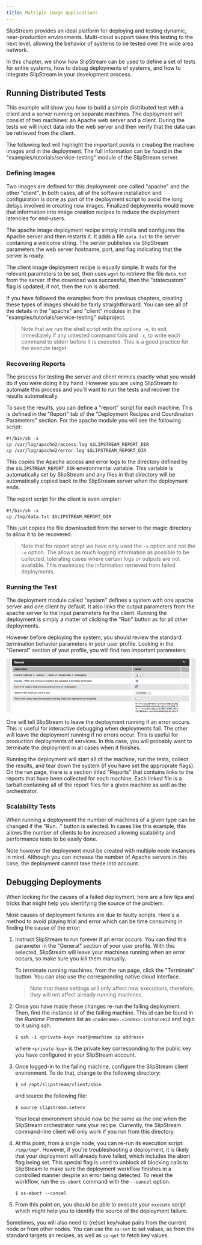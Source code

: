 ```yaml
---
title: Multiple Image Applications
---
```


SlipStream provides an ideal platform for deploying and testing
dynamic, near-production environments.  Multi-cloud support takes this
testing to the next level, allowing the behavior of systems to be
tested over the wide area network.

In this chapter, we show how SlipStream can be used to define a set
of tests for entire systems, how to debug deployments of systems, and
how to integrate SlipStream in your development process.

## Running Distributed Tests

This example will show you how to build a simple distributed test with
a client and a server running on separate machines.  The deployment
will consist of two machines: an Apache web server and a client.
During the tests we will inject data into the web server and then
verify that the data can be retrieved from the client.

The following text will highlight the important points in creating the
machine images and in the deployment.  The full information can be
found in the "examples/tutorials/service-testing" module of the
SlipStream server.

### Defining Images

Two images are defined for this deployment: one called "apache" and the
other "client".  In both cases, all of the software installation and
configuration is done as part of the deployment script to avoid the
long delays involved in creating new images.  Finalized deployments
would move that information into image creation recipes to reduce the
deployment latencies for end-users. 

The apache image deployment recipe simply installs and configures the
Apache server and then restarts it.  It adds a file `data.txt` to the
server containing a welcome string.  The server publishes via
SlipStream parameters the web server hostname, port, and flag
indicating that the server is ready.

The client image deployment recipe is equally simple.  It waits for
the relevant parameters to be set, then uses `wget` to retrieve the
file `data.txt` from the server.  If the download was successful, then
the "statecustom" flag is updated; if not, then the run is aborted.

If you have followed the examples from the previous chapters, creating
these types of images should be fairly straightforward.  You can see
all of the details in the "apache" and "client" modules in the
"examples/tutorials/service-testing" subproject.

> Note that we run the shell script with the options `-e`, to exit
> immediately if any untested command fails and `-x`, to write each
> command to stderr before it is executed. This is a good practice for
> the execute target.

### Recovering Reports

The process for testing the server and client mimics exactly what you
would do if you were doing it by hand.  However you are using
SlipStream to automate this process and you'll want to run the tests
and recover the results automatically.

To save the results, you can define a "report" script for each
machine.  This is defined in the "Report" tab of the "Deployment
Recipes and Coordination Parameters" section.  For the apache module
you will see the following script:

    #!/bin/sh -x
    cp /var/log/apache2/access.log $SLIPSTREAM_REPORT_DIR
    cp /var/log/apache2/error.log $SLIPSTREAM_REPORT_DIR

This copies the Apache access and error logs to the directory defined
by the `$SLIPSTREAM_REPORT_DIR` environmental variable.  This variable
is automatically set by SlipStream and any files in that directory
will be automatically copied back to the SlipStream server when the
deployment ends.

The report script for the client is even simpler:

    #!/bin/sh -x
    cp /tmp/data.txt $SLIPSTREAM_REPORT_DIR

This just copies the file downloaded from the server to the magic
directory to allow it to be recovered.

> Note that for report script we have only used the `-x` option and
> not the `-e` option.  The allows as much logging information as
> possible to be collected, tolerating cases where certain logs or
> outputs are not available.  This maximizes the information retrieved
> from failed deployments.

### Running the Test

The deployment module called "system" defines a system with one apache
server and one client by default.  It also links the output parameters
from the apache server to the input parameters for the client.
Running the deployment is simply a matter of clicking the "Run" button
as for all other deployments.

However before deploying the system, you should review the standard
termination behavior parameters in your user profile.  Looking in the
"General" section of your profile, you will find two important
parameters: 

![Termination Behavior Parameters](images/screenshot-termination-params.png)

One will tell SlipStream to leave the deployment running if an error
occurs.  This is useful for interactive debugging when deployments
fail.  The other will leave the deployment running if no errors
occur.  This is useful for production deployments of services.  In
this case, you will probably want to terminate the deployment in all
cases when it finishes.

Running the deployment will start all of the machine, run the tests,
collect the results, and tear down the system (if you have set the
approprate flags).  On the run page, there is a section titled
"Reports" that contains links to the reports that have been collected
for each machine.  Each linked file is a tarball containing all of the
report files for a given machine as well as the orchestrator.

### Scalability Tests

When running a deployment the number of machines of a given type can
be changed if the "Run..." button is selected.  In cases like this
example, this allows the number of clients to be increased allowing
scalability and performance tests to be easily done.

Note however the deployment must be created with multiple node
instances in mind.  Although you can increase the number of Apache
servers in this case, the deployment cannot take these into account.

## Debugging Deployments

When looking for the causes of a failed deployment, here are a few tips
and tricks that might help you identifying the source of the problem.

Most causes of deployment failures are due to faulty scripts. Here's a
method to avoid playing trial and error which can be time consuming in
finding the cause of the error:

1.  Instruct SlipStream to run forever if an error occurs. You can
    find this parameter in the "General" section of your user profile.
    With this selected, SlipStream will leave your machines running
    when an error occurs, so make sure you kill them manually.

    To terminate running machines, from the run page, click the
    "Terminate" button. You can also use the corresponding native
    cloud interface.

    > Note that these settings will only affect new executions,
    > therefore, they will not affect already running machines.

2.  Once you have made these changes re-run the failing deployment.
    Then, find the instance id of the failing machine. This id can be
    found in the *Runtime Parameters* list as
    `<nodename>.<index>:instanceid` and login to it using ssh:

        $ ssh -i <private-key> root@<machine ip address>

    where `<private-key>` is the private key corresponding to the public
    key you have configured in your SlipStream account.

3.  Once logged-in to the failing machine, configure the SlipStream
    client environment. To do that, change to the following directory:

        $ cd /opt/slipstream/client/sbin

    and source the following file:

        $ source slipstream.setenv

    Your local environment should now be the same as the one when the
    SlipStream orchestrator runs your recipe. Currently, the SlipStream
    command-line client will only work if you run from this directory.

4.  At this point, from a single node, you can re-run its execution
    script: `/tmp/tmp*`. However, if you're troubleshooting a
    deployment, it is likely that your deployment will already have
    failed, which includes the abort flag being set. This special flag
    is used to unblock all blocking calls to SlipStream to make sure the
    deployment workflow finishes in a controlled manner despite an error
    being detected. To reset the workflow, run the `ss-abort` command
    with the `--cancel` option.

        $ ss-abort --cancel

5.  From this point on, you should be able to execute your `execute`
    script which might help you to identify the source of the deployment
    failure.

Sometimes, you will also need to (re)set key/value pairs from the
current node or from other nodes. You can use the `ss-set` to set
values, as from the standard targets an recipes, as well as `ss-get`
to fetch key values.
